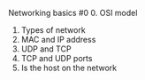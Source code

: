 Networking basics #0
0. OSI model
1. Types of network
2. MAC and IP address
3. UDP and TCP
4. TCP and UDP ports
5. Is the host on the network